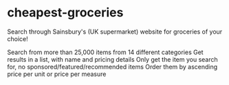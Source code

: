 # cheapest-groceries
Search through Sainsbury's (UK supermarket) website for groceries of your choice!

Search from more than 25,000 items from 14 different categories
Get results in a list, with name and pricing details
Only get the item you search for, no sponsored/featured/recommended items
Order them by ascending price per unit or price per measure
